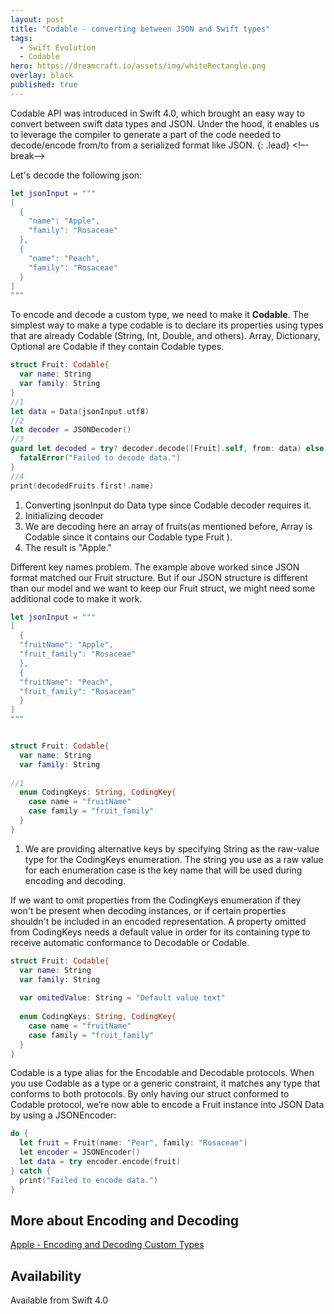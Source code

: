 ```yaml
---
layout: post
title: "Codable - converting between JSON and Swift types"
tags:
  - Swift Evolution
  - Codable
hero: https://dreamcraft.io/assets/img/whiteRectangle.png
overlay: black
published: true
---
```


Codable API was introduced in Swift 4.0, which brought an easy way to convert between swift data types and JSON. Under the hood, it enables us to leverage the compiler to generate a part of the code needed to decode/encode from/to from a serialized format like JSON. 
{: .lead}
<!–-break-–>

Let's decode the following json:
```swift
let jsonInput = """
[
  {
    "name": "Apple",
    "family": "Rosaceae"
  },
  {
    "name": "Peach",
    "family": "Rosaceae"
  }
]
"""
```
To encode and decode a custom type, we need to make it **Codable**. The simplest way to make a type codable is to declare its properties using types that are already Codable (String, Int, Double, and others). Array, Dictionary, Optional are Codable if they contain Codable types. 
```swift
struct Fruit: Codable{
  var name: String
  var family: String
}
//1
let data = Data(jsonInput.utf8) 
//2
let decoder = JSONDecoder()
//3
guard let decoded = try? decoder.decode([Fruit].self, from: data) else {
  fatalError("Failed to decode data.")
}
//4
print(decodedFruits.first!.name)
```

1. Converting jsonInput do Data type since Codable decoder requires it.
2. Initializing decoder
3. We are decoding here an array of fruits(as mentioned before, Array is Codable since it contains our Codable type Fruit ).
4. The result is "Apple."

Different key names problem.
The example above worked since JSON format matched our  Fruit structure. But if our JSON structure is different than our model and we want to keep our Fruit struct, we might need some additional code to make it work.
```swift
let jsonInput = """
[
  {
  "fruitName": "Apple",
  "fruit_family": "Rosaceae"
  },
  {
  "fruitName": "Peach",
  "fruit_family": "Rosaceae"
  }
]
"""


struct Fruit: Codable{
  var name: String
  var family: String
   
//1
  enum CodingKeys: String, CodingKey{
    case name = "fruitName"
    case family = "fruit_family"
  }
}
```
1. We are providing alternative keys by specifying String as the raw-value type for the CodingKeys enumeration. The string you use as a raw value for each enumeration case is the key name that will be used during encoding and decoding.

If we want to omit properties from the CodingKeys enumeration if they won't be present when decoding instances, or if certain properties shouldn't be included in an encoded representation. A property omitted from CodingKeys needs a default value in order for its containing type to receive automatic conformance to Decodable or Codable.
```swift
struct Fruit: Codable{
  var name: String
  var family: String
   
  var omitedValue: String = "Default value text"
   
  enum CodingKeys: String, CodingKey{
    case name = "fruitName"
    case family = "fruit_family"
  }
}
```
Codable is a type alias for the Encodable and Decodable protocols. When you use Codable as a type or a generic constraint, it matches any type that conforms to both protocols. By only having our struct conformed to Codable protocol, we’re now able to encode a Fruit instance into JSON Data by using a JSONEncoder:

```swift
do {
  let fruit = Fruit(name: "Pear", family: "Rosaceae")
  let encoder = JSONEncoder()
  let data = try encoder.encode(fruit)
} catch {
  print("Failed to encode data.")
}
```

##  More about Encoding and Decoding

[Apple - Encoding and Decoding Custom Types][appleLink]


##  Availability  

Available from Swift 4.0

[appleLink]:     https://developer.apple.com/documentation/foundation/archives_and_serialization/encoding_and_decoding_custom_types

